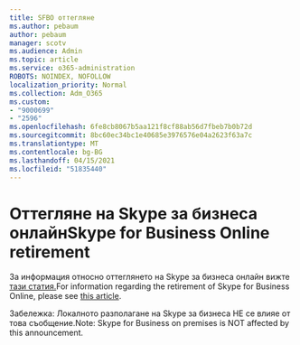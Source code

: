 ```yaml
---
title: SFBO оттегляне
ms.author: pebaum
author: pebaum
manager: scotv
ms.audience: Admin
ms.topic: article
ms.service: o365-administration
ROBOTS: NOINDEX, NOFOLLOW
localization_priority: Normal
ms.collection: Adm_O365
ms.custom:
- "9000699"
- "2596"
ms.openlocfilehash: 6fe8cb8067b5aa121f8cf88ab56d7fbeb7b0b72d
ms.sourcegitcommit: 8bc60ec34bc1e40685e3976576e04a2623f63a7c
ms.translationtype: MT
ms.contentlocale: bg-BG
ms.lasthandoff: 04/15/2021
ms.locfileid: "51835440"
---
```

# <a name="skype-for-business-online-retirement"></a><span data-ttu-id="18d2c-102">Оттегляне на Skype за бизнеса онлайн</span><span class="sxs-lookup"><span data-stu-id="18d2c-102">Skype for Business Online retirement</span></span>

<span data-ttu-id="18d2c-103">За информация относно оттеглянето на Skype за бизнеса онлайн вижте [тази статия.](https://techcommunity.microsoft.com/t5/Microsoft-Teams-Blog/Skype-for-Business-Online-to-Be-Retired-in-2021/ba-p/777833)</span><span class="sxs-lookup"><span data-stu-id="18d2c-103">For information regarding the retirement of Skype for Business Online, please see [this article](https://techcommunity.microsoft.com/t5/Microsoft-Teams-Blog/Skype-for-Business-Online-to-Be-Retired-in-2021/ba-p/777833).</span></span>

<span data-ttu-id="18d2c-104">Забележка: Локалното разполагане на Skype за бизнеса НЕ се влияе от това съобщение.</span><span class="sxs-lookup"><span data-stu-id="18d2c-104">Note: Skype for Business on premises is NOT affected by this announcement.</span></span> 